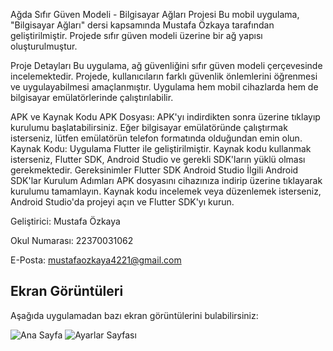 Ağda Sıfır Güven Modeli - Bilgisayar Ağları Projesi
Bu mobil uygulama, "Bilgisayar Ağları" dersi kapsamında Mustafa Özkaya tarafından geliştirilmiştir. Projede sıfır güven modeli üzerine bir ağ yapısı oluşturulmuştur.

Proje Detayları
Bu uygulama, ağ güvenliğini sıfır güven modeli çerçevesinde incelemektedir. Projede, kullanıcıların farklı güvenlik önlemlerini öğrenmesi ve uygulayabilmesi amaçlanmıştır. Uygulama hem mobil cihazlarda hem de bilgisayar emülatörlerinde çalıştırılabilir.

APK ve Kaynak Kodu
APK Dosyası: APK'yı indirdikten sonra üzerine tıklayıp kurulumu başlatabilirsiniz. Eğer bilgisayar emülatöründe çalıştırmak isterseniz, lütfen emülatörün telefon formatında olduğundan emin olun.
Kaynak Kodu: Uygulama Flutter ile geliştirilmiştir. Kaynak kodu kullanmak isterseniz, Flutter SDK, Android Studio ve gerekli SDK'ların yüklü olması gerekmektedir.
Gereksinimler
Flutter SDK
Android Studio
İlgili Android SDK'lar
Kurulum Adımları
APK dosyasını cihazınıza indirip üzerine tıklayarak kurulumu tamamlayın.
Kaynak kodu incelemek veya düzenlemek isterseniz, Android Studio'da projeyi açın ve Flutter SDK'yı kurun.

Geliştirici: Mustafa Özkaya

Okul Numarası: 22370031062

E-Posta: mustafaozkaya4221@gmail.com 

## Ekran Görüntüleri

Aşağıda uygulamadan bazı ekran görüntülerini bulabilirsiniz:

![Ana Sayfa](https://github.com/your-username/your-repository/screenshot1.png)
![Ayarlar Sayfası](https://github.com/your-username/your-repository/screenshot2.png)

